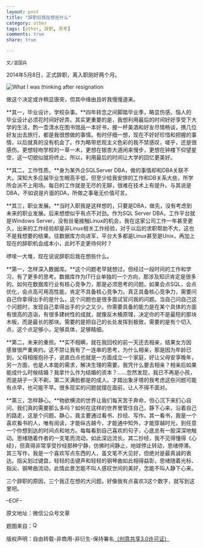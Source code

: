 ```yaml
---
layout: post
title: "辞职后我在想些什么"
category: other
tags: [other, 辞职, 思考]
comments: true
share: true

---
```


`文/温国兵`

2014年5月8日，正式辞职，离入职刚好两个月。

![What I was thinking after resignation](http://i.imgur.com/VkOoWtA.png)

做这个决定或许稍显唐突，但其中缘由且听我慢慢道来。

**其一，毕业设计，学校杂事。**四年转念之间脚踏毕业季，略显伤感。恼人的毕业设计必须花时间好好弄。其实更重要的是，我想利用最后的时间好好享受下大学的生活，酌一壶清水在图书馆品一本好书，握一杯美酒和好友尽情畅谈，携几位好友出去旅行，都是我很想做的事情。有时仔细一想，现在不好好珍惜和把握的事情，以后就真的没有机会了。作为略带悲观主义色彩的我不禁感叹，嗟乎，还是很感伤。更想轻吻学校的一草一木，更想在银杏大道闲来慢步，更想在钟楼下仰望星空，这一切貌似就将终止。所以，利用最后的时间让大学的回忆更美好。

**其二，工作性质。**身为某外企SQLServer DBA，做的事情却和DBA关联不大。深知大多应届毕业生眼高手低，但至少给我安排的工作和DB关系大些，所学所会派不上用场。每日的工作就是无尽的无聊，很难在技术上有提升。与其说是DBA，不如说是片面的DA，所做之事毫无价值可言。

**其三，职业发展。**当时入职我是这样想的，只要是DBA，做先，没有考虑到未来的职业发展。后来想想似乎有点不对劲。作为SQL Server DBA，工作平台就是Windows Server，没有丝毫接触Linux的机会，我在这家公司工作一年甚至更久，出来的工作经验却是非Linux相关工作经验，对于以后的求职帮助不大，这也不是我想要的结果。往数据库方向进军，平台大多都是Linux甚至是Unix，再加上现在的辞职机会成本小，此时不走更待何时？

啰嗦一大堆，现在说说辞职后我在想些什么。

**第一，怎样深入数据库。**这个问题老早就想过，但经过一段时间的工作和学习，有了更多的思考。数据库作为IT行业单独的一个方向，那涉及知识肯定是很多的。如何在数据库行业有核心竞争力，那是必须思考的问题。如果会点SQL，会点优化，会点高可用高性能，肯定不具备核心竞争力。真正具备核心竞争力，需要问自己你拿得出手的是什么，这个问题也是很多面试官问我的问题。当自己问自己这个问题时，发现自己拿得出手的少之又少。你需要具备的能力是在某个具体的方面有很高的造诣，有很多建树性的成就，就像反木桶原理，决定你的不是最短的那块木板，而是最长的那块。需要的是把自己的长处发挥到极致，需要的是有个切入点，这个点足够小，足够具体，足够精细。

**第二，未来的重担。**实不相瞒，就在我回校的前一天还去相亲，结果女方因感冒很严重爽约。这不禁让我有了一连串的思考，为什么相亲，那是因为年龄已到，父母相报抱孙子，说直白点也就是一方面成立一个家庭，好让父母安享晚年，另一方面，也是人本能的需求，解决生理的需要。我凭什么要去相亲？相亲后如果能成什么时候结婚？我拿什么作为结婚的资本？……忽然发现，我已不再是小孩，而是胡子一天不剃，第二天满脸都是的成人。才踏出象牙塔的我考虑这些问题可能有点早，也可能不早。很多现实的问题就摆在面前，让人不得不面对。

**第三，怎样静心。**物欲横流的世界让我们每天苦于奔命，但心沉下来扪心自问，我们真的需要那么多吗？如何在这样的世界里管住自己，静下心来，沿着自己的路走，这是个问题。静心，我主要通过看书、抄经、写作。其一看书，我是一个喜欢看书的人，唯有阅读，才能纵古越今，才能通中知外，才能穿越时光，到任意一个你想到达的时间点和地方。每每看到自己喜欢的句子，心底总有一股深深地触动。思绪随着作者的一支笔而流动，如此深远流长。其二抄经，我不见得懂得《心经》，但真得非常享受抄经那种宁静，仿佛时间静止，地球停止转动，思绪停滞。其三写作，我是一个喜欢写点东西的人，虽文笔不大见好，但绝对是最真诚的表达。指尖划过键盘，轻轻的击键声和轻轻的钢琴曲如此相得益彰，思绪随着光标、指尖、钢琴曲流动，此情此景怎能不叫人感叹世间的美好，怎能不叫人静下心来。

三个辞职的原因，三个我正在想的大问题。好像我有点喜欢3这个数字，就写到这里吧。

–EOF–

原文地址：微信公众号文章

题图来自：<a href="http://zrdavis.com/i-quit/" target="_blank"><img src="http://i.imgur.com/nh8cHh4.gif" title="Quit" border="0" alt="Quit" height="16px" width="16px" /></a>

版权声明：自由转载-非商用-非衍生-保持署名<a href="http://creativecommons.org/licenses/by-nc-nd/3.0/deed.zh" target="_blank">（创意共享3.0许可证）</a>
